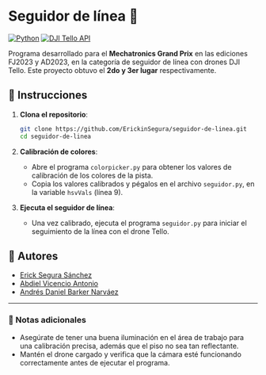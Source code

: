 # Seguidor de línea 🚁

[![Python](https://img.shields.io/badge/Python-3776AB?style=for-the-badge&logo=python&logoColor=white)](https://www.python.org/)
[![DJI Tello API](https://img.shields.io/badge/DJI_Tello_API-000000?style=for-the-badge&logo=dji&logoColor=white)](https://www.ryzerobotics.com/tello)

Programa desarrollado para el **Mechatronics Grand Prix** en las ediciones FJ2023 y AD2023, en la categoría de seguidor de línea con drones DJI Tello. Este proyecto obtuvo el **2do y 3er lugar** respectivamente.

## 🚀 Instrucciones

1. **Clona el repositorio**:
   ```bash
   git clone https://github.com/ErickinSegura/seguidor-de-linea.git
   cd seguidor-de-linea
   ```

2. **Calibración de colores**:
   - Abre el programa `colorpicker.py` para obtener los valores de calibración de los colores de la pista.
   - Copia los valores calibrados y pégalos en el archivo `seguidor.py`, en la variable `hsvVals` (línea 9).

3. **Ejecuta el seguidor de línea**:
   - Una vez calibrado, ejecuta el programa `seguidor.py` para iniciar el seguimiento de la línea con el drone Tello.

## 👥 Autores
- [Erick Segura Sánchez](https://github.com/ErickinSegura)
- [Abdiel Vicencio Antonio](https://github.com/Pezcadoo31)
- [Andrés Daniel Barker Narváez](https://github.com/ADBarNar)

---

### 📝 Notas adicionales
- Asegúrate de tener una buena iluminación en el área de trabajo para una calibración precisa, además que el piso no sea tan reflectante.
- Mantén el drone cargado y verifica que la cámara esté funcionando correctamente antes de ejecutar el programa.
